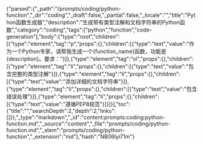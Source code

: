 {"parsed":{"_path":"/prompts/coding/python-function","_dir":"coding","_draft":false,"_partial":false,"_locale":"","title":"Python函数生成器","description":"生成带有类型注解和文档字符串的Python函数","category":"coding","tags":["python","function","code-generation"],"body":{"type":"root","children":[{"type":"element","tag":"p","props":{},"children":[{"type":"text","value":"作为一个Python专家，请帮我生成一个{function_name}函数，功能是{description}。要求："}]},{"type":"element","tag":"ol","props":{},"children":[{"type":"element","tag":"li","props":{},"children":[{"type":"text","value":"包含完整的类型注解"}]},{"type":"element","tag":"li","props":{},"children":[{"type":"text","value":"添加详细的文档字符串"}]},{"type":"element","tag":"li","props":{},"children":[{"type":"text","value":"包含错误处理"}]},{"type":"element","tag":"li","props":{},"children":[{"type":"text","value":"遵循PEP8规范"}]}]}],"toc":{"title":"","searchDepth":2,"depth":2,"links":[]}},"_type":"markdown","_id":"content:prompts:coding:python-function.md","_source":"content","_file":"prompts/coding/python-function.md","_stem":"prompts/coding/python-function","_extension":"md"},"hash":"NB06lyi71m"}